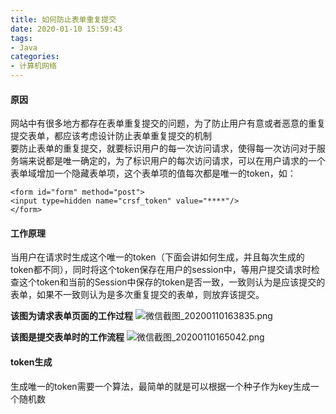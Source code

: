 ```yaml
---
title: 如何防止表单重复提交
date: 2020-01-10 15:59:43
tags:
- Java
categories:
- 计算机网络
---
```

#### 原因
网站中有很多地方都存在表单重复提交的问题，为了防止用户有意或者恶意的重复提交表单，都应该考虑设计防止表单重复提交的机制  
要防止表单的重复提交，就要标识用户的每一次访问请求，使得每一次访问对于服务端来说都是唯一确定的，为了标识用户的每次访问请求，可以在用户请求的一个表单域增加一个隐藏表单项，这个表单项的值每次都是唯一的token，如：
```
<form id="form" method="post">
<input type=hidden name="crsf_token" value="****"/>
</form>
```
#### 工作原理
当用户在请求时生成这个唯一的token（下面会讲如何生成，并且每次生成的token都不同），同时将这个token保存在用户的session中，等用户提交请求时检查这个token和当前的Session中保存的token是否一致，一致则认为是应该提交的表单，如果不一致则认为是多次重复提交的表单，则放弃该提交。  

**该图为请求表单页面的工作过程**
![微信截图_20200110163835.png](https://i.loli.net/2020/01/10/TbtVjhpfexXCASH.png)

**该图是提交表单时的工作流程**
![微信截图_20200110165042.png](https://i.loli.net/2020/01/10/k6HTEvd9FjrSiCV.png)

#### token生成
生成唯一的token需要一个算法，最简单的就是可以根据一个种子作为key生成一个随机数